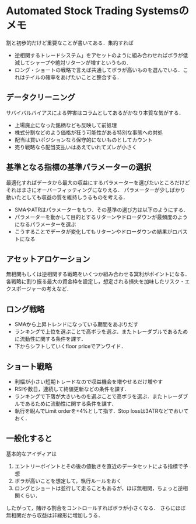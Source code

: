 # Automated Stock Trading Systemsのメモ

割と初歩的だけど重要なことが書いてある．集約すれば
* 逆相関するトレードシステム」をアセットのように組み合わせればボラが低減してシャープや絶対リターンが増すというもの．
* ロング・ショートの戦略で言えば共通してボラが高いものを選んでいる．これはテイルの確率をあげたいことと整合する．


## データクリーニング

サバイバルバイアスによる弊害はコラムとしてあるがかなり本質な気がする．
* 上場廃止になった銘柄なども反映して前処理
* 株式分割などのよう価格が狂う可能性がある特別な事態への対処
* 配当は買いポジションなら保守的にないものとしてカウント
* 売り戦略なら配当支払いはあえていれてズレが小さく

## 基準となる指標の基準パラメーターの選択

最適化すればデータから最大の収益にするパラメーターを選びたいところだけど
それはまさにオーバーフィッティングになりえる．
パラメーターが少しばかり動いたとしても収益の質を維持しうるものを考える．

* SMAやATRはパラメーターをもつ．その基準の選び方は以下のようにする．
* パラメーターを動かして目的とするリターンやドローダウンが最頻度のようになるパラメーターを選ぶ
* こうすることでデータが変化してもリターンやドローダウンの結果がロバストになる

## アセットアロケーション

無相関もしくは逆相関する戦略をいくつか組み合わせる冥利がポイントになる．
各戦略に割り振る最大の資金枠を設定し，想定される損失を加味したリスク・エクスポージャーの考えなど．

## ロング戦略

* SMAから上昇トレンドになっている期間をあぶりだす
* ランキングで上位を選ぶことで高ボラを選ぶ．またトレーダブルであるために流動性に関する条件を課す．
* 下からシフトしていくfloor priceでアンワイド．

## ショート戦略
* 利幅が小さい短期トレードなので収益機会を増やせるだけ増やす
* RSIや数日，連続して終値更新などの条件を課す．
* ランキングで下落が大きいものを選ぶことで高ボラを選ぶ．またトレーダブルであるために流動性に関する条件を課す．
* 執行を睨んでLimit orderを+4%として指す．Stop lossは3ATRなどでおいておく．

## 一般化すると

基本的なアイディアは
1. エントリーポイントとその後の値動きを直近のデータセットによる指標で予想
2. ボラが高いことを想定して，執行ルールをおく
3. ロングとショートは並行して走ることもあるが，ほぼ無相関，ちょっと逆相関くらい．

したがって，賭ける割合をコントロールすればボラが小さくなる．
さらにほぼ無相関だから収益は非線形に増加しうる．


